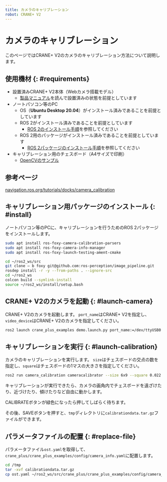 ```yaml
---
title: カメラのキャリブレーション
robot: CRANE+ V2
---
```


# カメラのキャリブレーション
このページではCRANE+ V2のカメラのキャリブレーション方法について説明します。

## 使用機材 {: #requirements}

* 設置済みCRANE+ V2本体（Webカメラ搭載モデル）
    * [製品マニュアル](https://rt-net.jp/products/cranev2/)を読んで設置済みの状態を前提としています
* ノートパソコン等のPC
    * OS（**Ubuntu Desktop 20.04**）がインストール済みであることを前提としています
    * ROS 2がインストール済みであることを前提としています
        * [ROS 2のインストール手順](./install.md)を参照してください
    * ROS 2用のパッケージがインストール済みであることを前提としています
        * [ROS 2パッケージのインストール手順](./package-install.md)を参照してください
* キャリブレーション用のチェスボード（A4サイズで印刷）
    * [OpenCVのサンプル](https://github.com/opencv/opencv/blob/master/samples/data/chessboard.png)

## 参考ページ

[navigation.ros.org/tutorials/docks/camera_calibration](https://navigation.ros.org/tutorials/docs/camera_calibration.html)

## キャリブレーション用パッケージのインストール {: #install}
ノートパソコン等のPCに、キャリブレーションを行うためのROS 2パッケージをインストールします。

```bash
sudo apt install ros-foxy-camera-calibration-parsers
sudo apt install ros-foxy-camera-info-manager
sudo apt install ros-foxy-launch-testing-ament-cmake
```

```bash
cd ~/ros2_ws/src
git clone – b foxy git@github.com:ros-perception/image_pipeline.git
rosdep install -r -y --from-paths . --ignore-src
cd ~/ros2_ws
colcon build --symlink-install
source ~/ros2_ws/install/setup.bash
```

## CRANE+ V2のカメラを起動 {: #launch-camera}
CRANE+ V2のカメラを起動します。
`port_name`はCRANE+ V2を指定し、`video_device`はCRANE+ V2のカメラを指定してください。
```bash
ros2 launch crane_plus_examples demo.launch.py port_name:=/dev/ttyUSB0 use_camera:=true video_device:=/dev/video2
```

## キャリブレーションを実行 {: #launch-calibration}
カメラのキャリブレーションを実行します。
`size`はチェスボードの交点の数を指定し、`square`はチェスボードの1マスの大きさを指定してください。
```bash
ros2 run camera_calibration cameracalibrator --size 6x9 --square 0.022 --ros-args -r image:=/image_raw
```

キャリブレーションが実行できたら、カメラの画角内でチェスボードを遠ざけたり、近づけたり、傾けたりなど自由に動かします。

CALIBRATEボタンが緑色になったら押してしばらく待ちます。

その後、SAVEボタンを押すと、`tmp`ディレクトリに`calibrationdata.tar.gz`ファイルができます。

## パラメータファイルの配置 {: #replace-file}
パラメータファイル`ost.yaml`を取得して、`crane_plus/crane_plus_examples/config/camera_info.yaml`に配置します。
```bash
cd /tmp
tar -xvf calibrationdata.tar.gz
cp ost.yaml ~/ros2_ws/src/crane_plus/crane_plus_examples/config/camera_info.yaml
```
